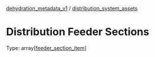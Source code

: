 



[dehydration_metadata_v1](dehydration_metadata_v1.md) / [distribution_system_assets](distribution_system_assets.md)
# Distribution Feeder Sections

Type: array[[feeder_section_item](feeder_section_item.md)]